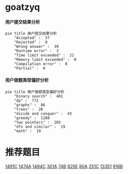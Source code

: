 # goatzyq

<!-- tabs:start -->



#### **用户提交结果分析**

```mermaid
pie title 用户提交结果分析
    "Accepted" :  37
    "Rejected" :  0
    "Wrong answer" :  39
    "Runtime error" :  3
    "Time limit exceeded" :  21
    "Memory limit exceeded" :  0
    "Compilation error" :  0
    "Partial" :  0
```

#### **用户做题类型偏好分析**

```mermaid
pie title 用户做题类型偏好分析
    "binary search" :  401
    "dp" :  772
    "graphs" :  86
    "trees" :  20
    "divide and conquer" :  43
    "greedy" :  1288
    "two pointers" :  203
    "dfs and similar" :  19
    "math" :  19
```



<!-- tabs:end -->
# 推荐题目
[1491C](https://codeforces.com/contest/1491/problem/C)
[1474A](https://codeforces.com/contest/1474/problem/A)
[1494C](https://codeforces.com/contest/1494/problem/C)
[301A](https://codeforces.com/contest/301/problem/A)
[74B](https://codeforces.com/contest/74/problem/B)
[825E](https://codeforces.com/contest/825/problem/E)
[80A](https://codeforces.com/contest/80/problem/A)
[251C](https://codeforces.com/contest/251/problem/C)
[13351](https://codeforces.com/contest/1335/problem/1)
[916B](https://codeforces.com/contest/916/problem/B)
